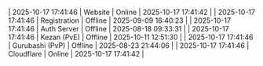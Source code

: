 | 2025-10-17 17:41:46 | Website | Online | 2025-10-17 17:41:42 |
| 2025-10-17 17:41:46 | Registration | Offline | 2025-09-09 16:40:23 |
| 2025-10-17 17:41:46 | Auth Server | Offline | 2025-08-18 09:33:31 |
| 2025-10-17 17:41:46 | Kezan (PvE) | Offline | 2025-10-11 12:51:30 |
| 2025-10-17 17:41:46 | Gurubashi (PvP) | Offline | 2025-08-23 21:44:06 |
| 2025-10-17 17:41:46 | Cloudflare | Online | 2025-10-17 17:41:42 |
